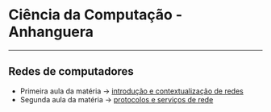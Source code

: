# Ciência da Computação - Anhanguera

---
## Redes de computadores 
- Primeira aula da matéria -> [introdução e contextualização de redes](./Redes-de-computadores/TA1-anotacoes.md)
- Segunda aula da matéria -> [protocolos e serviços de rede](./Redes-de-computadores/TA2-anotacoes.md)